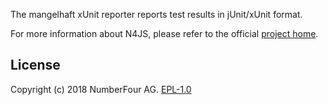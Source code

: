 <!---
Copyright (c) 2018 NumberFour AG.
All rights reserved. This program and the accompanying materials
are made available under the terms of the Eclipse Public License v1.0
which accompanies this distribution, and is available at
http://www.eclipse.org/legal/epl-v10.html

Contributors:
  NumberFour AG - Initial API and implementation
--->

The mangelhaft xUnit reporter reports test results in jUnit/xUnit format.

For more information about N4JS, please refer to the official [project home](https://numberfour.github.io/n4js).

## License

Copyright (c) 2018 NumberFour AG.
[EPL-1.0](http://www.eclipse.org/legal/epl-v10.html)
